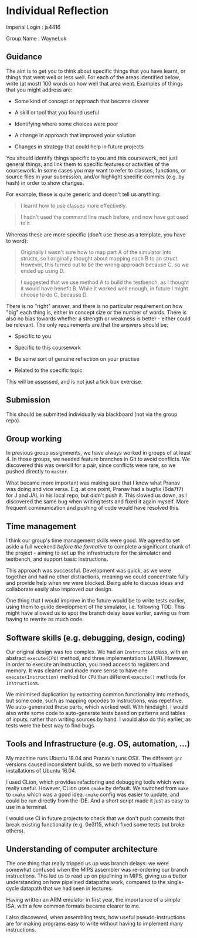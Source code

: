 Individual Reflection
=====================

Imperial Login : js4416

Group Name : WayneLuk

Guidance
--------

The aim is to get you to think about specific things that you
have learnt, or things that went well or less well. For each
of the areas identified below, write (at most) 100 words on how
well that area went. Examples of things that you might address
are:

- Some kind of concept or approach that became clearer

- A skill or tool that you found useful

- Identifying where some choices were poor

- A change in approach that improved your solution

- Changes in strategy that could help in future projects



You should identify things specific to you and this coursework,
not just general things, and link them to specific features or
activities of the coursework. In some cases you may want to refer
to classes, functions, or source files in your submission,
and/or highlight specific commits (e.g. by hash) in order to
show changes.

For example, these is quite generic and doesn't tell us anything:

> I learnt how to use classes more effectively.

> I hadn't used the command line much before, and now have got used to it.

Whereas these are more specific (don't use these as a template, you
have to word):

> Originally I wasn't sure how to map part A of the simulator into
> structs, so I originally thought about mapping each B to an
> struct. However, this turned out to be the wrong approach
> because C, so we ended up using D.

> I suggested that we use method A to build the testbench, as I
> thought it would have benefit B. While it worked well enough,
> in future I might choose to do C, because D.

There is no "right" answer, and there is no particular
requirement on how "big" each thing is, either in concept
size or the number of words. There is also no bias towards
whether a strength or weakness is better - either could be
relevant. The only requirements are that the answers should be:

- Specific to you

- Specific to this coursework

- Be some sort of genuine reflection on your practise

- Related to the specific topic

This will be assessed, and is not just a tick box exercise.

Submission
----------

This should be submitted individually via blackboard (not
via the group repo).

Group working
-------------

In previous group assignments, we have always worked in groups of at least 4.
In those groups, we needed feature branches in Git to avoid conflicts.
We discovered this was overkill for a pair, since
conflicts were rare, so we pushed directly to `master`.

What became more important was making sure that I knew what Pranav was doing and vice versa.
E.g. at one point, Pranav had a bugfix (6da7f7) for J and JAL in his local repo,
but didn't push it. This slowed us down, as I discovered the same bug when writing tests
and fixed it again myself. More frequent communication and pushing of code would have
resolved this.

Time management
---------------

I think our group's time management skills were good. We agreed to set
aside a full weekend *before the formative* to complete a significant
chunk of the project - aiming to set up the infrastructure for the
simulator and testbench, and support basic instructions.

This approach was successful.
Development was quick, as we were together and had no other distractions,
meaning we could concentrate fully and provide help when we were blocked.
Being able to discuss ideas and collaborate easily also improved our design.

One thing that I would improve in the future would be to write tests earlier,
using them to guide development of the simulator, i.e. following TDD. This might
have allowed us to spot the branch delay issue earlier, saving us from having to
rewrite as much code.

Software skills (e.g. debugging, design, coding)
------------------------------------------------

Our original design was too complex. We had an `Instruction` class, with an abstract
`execute(CPU)` method, and three implementations (J/I/R). However,
in order to execute an instruction, you need access to registers and memory.
It was cleaner and made more sense to have one `execute(Instruction)` method for `CPU`
than different `execute()` methods for `Instruction`s.

We minimised duplication by extracting common functionality into methods,
but some code, such as mapping opcodes to instructions, was repetitive.
We auto-generated these parts, which worked well.
With hindsight, I would also write some code to auto-generate tests
based on patterns and tables of inputs, rather than writing sources by hand.
I would also do this earlier, as tests were the best way to find bugs.

Tools and Infrastructure (e.g. OS, automation, ...)
---------------------------------------------------

My machine runs Ubuntu 18.04 and Pranav's runs OSX.
The different `gcc` versions caused inconsistent builds,
so we both moved to virtualised installations of Ubuntu 16.04.

I used CLion, which provides refactoring and debugging tools which
were really useful.
However, CLion uses `cmake` by default. We switched from `make` to `cmake`
which was a good idea: `cmake` config was easier to update, and could be run
directly from the IDE. And a short script made it just as easy to use in a terminal.

I would use CI in future projects to check that we don't push commits that
break existing functionality (e.g. 0e3f15, which fixed some tests but broke others).

Understanding of computer architecture
--------------------------------------

The one thing that really tripped us up was branch delays:
we were somewhat confused when the MIPS assembler was
re-ordering our branch instructions. This led us to read up on pipelining in MIPS,
giving us a better understanding on how pipelined datapaths work, compared
to the single-cycle datapath that we had seen in lectures.

Having written an ARM emulator in first year, the importance of a simple ISA,
with a few common formats became clearer to me.

I also discovered, when assembling tests, how useful pseudo-instructions are
for making programs easy to write without having to implement many instructions.
